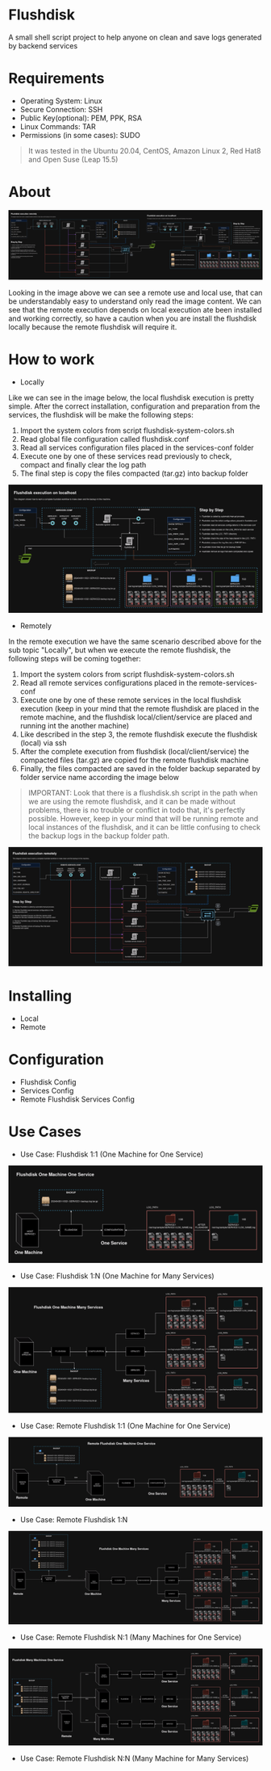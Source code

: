 # Flushdisk
A small shell script project to help anyone on clean and save logs generated by backend services

# Requirements

- Operating System: Linux
- Secure Connection: SSH
- Public Key(optional): PEM, PPK, RSA
- Linux Commands: TAR
- Permissions (in some cases): SUDO

> It was tested in the Ubuntu 20.04, CentOS, Amazon Linux 2, Red Hat8 and Open Suse (Leap 15.5)

# About

![flushdisk-overview.png](documents/midias/flushdisk-overview.png)

Looking in the image above we can see a remote use and local use, that can be understandably easy to understand only 
read the image content. We can see that the remote execution depends on local execution ate been installed and working 
correctly, so have a caution when you are install the flushdisk locally because the remote flushdisk will require it.

# How to work

- Locally

Like we can see in the image below, the local flushdisk execution is pretty simple. After the correct installation,
configuration and preparation from the services, the flushdisk will be make the following steps:

1. Import the system colors from script flushdisk-system-colors.sh
2. Read global file configuration called flushdisk.conf
3. Read all services configuration files placed in the services-conf folder
4. Execute one by one of these services read previously to check, compact and finally clear the log path
5. The final step is copy the files compacted (tar.gz) into backup folder

![flushdisk.png](documents/midias/flushdisk.png)

- Remotely

In the remote execution we have the same scenario described above for the sub topic "Locally", but when we execute the 
remote flushdisk, the following steps will be coming together: 

1. Import the system colors from script flushdisk-system-colors.sh
2. Read all remote services configurations placed in the remote-services-conf
3. Execute one by one of these remote services in the local flushdisk execution (keep in your mind that the remote flushdisk are placed in the remote machine, and the flushdisk local/client/service are placed and running int the another machine)
4. Like described in the step 3, the remote flushdisk execute the flushdisk (local) via ssh 
5. After the complete execution from flushdisk (local/client/service) the compacted files (tar.gz) are copied for the remote flushdisk machine
6. Finally, the files compacted are saved in the folder backup separated by folder service name according the image below

> IMPORTANT: Look that there is a flushdisk.sh script in the path when we are using the remote flushdisk, and it can
> be made without problems, there is no trouble or conflict in todo that, it's perfectly possible. However, keep in your 
> mind that will be running remote and local instances of the flushdisk, and it can be little confusing to check the 
> backup logs in the backup folder path.

![remote-flushdisk.png](documents/midias/remote-flushdisk.png)

# Installing

- Local
- Remote

# Configuration

- Flushdisk Config
- Services Config
- Remote Flushdisk Services Config

# Use Cases

- Use Case: Flushdisk 1:1 (One Machine for One Service)

![flushdisk-1-1.png](documents/midias/flushdisk-1-1.png)

- Use Case: Flushdisk 1:N (One Machine for Many Services)

![flushdisk-1-N.png](documents/midias/flushdisk-1-N.png)

- Use Case: Remote Flushdisk 1:1 (One Machine for One Service) 

![remote-flushdisk-1-1.png](documents/midias/remote-flushdisk-1-1.png)

- Use Case: Remote Flushdisk 1:N

![remote-flushdisk-1-N.png](documents/midias/remote-flushdisk-1-N.png)

- Use Case: Remote Flushdisk N:1 (Many Machines for One Service)

![remote-flushdisk-N-1.png](documents/midias/remote-flushdisk-N-1.png)

- Use Case: Remote Flushdisk N:N (Many Machine for Many Services)